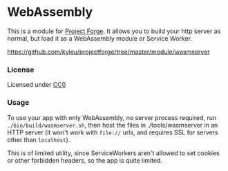 # WebAssembly

This is a module for [Project Forge](https://projectforge.dev). It allows you to build your http server as normal, but load it as a WebAssembly module or Service Worker. 

https://github.com/kyleu/projectforge/tree/master/module/wasmserver

### License

Licensed under [CC0](https://creativecommons.org/publicdomain/zero/1.0)

### Usage

To use your app with only WebAssembly, no server process required, run `./bin/build/wasmserver.sh`, then host the files in ./tools/wasmserver in an HTTP server (it won't work with `file://` urls, and requires SSL for servers other than `localhost`).

This is of limited utility, since ServiceWorkers aren't allowed to set cookies or other forbidden headers, so the app is quite limited. 
